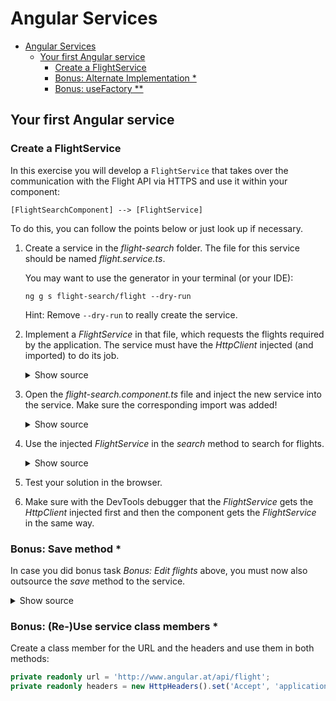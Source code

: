 # Angular Services

- [Angular Services](#angular-services)
  - [Your first Angular service](#your-first-angular-service)
    - [Create a FlightService](#create-a-flightservice)
    - [Bonus: Alternate Implementation \*](#bonus-alternate-implementation-)
    - [Bonus: useFactory \*\*](#bonus-usefactory-)

## Your first Angular service

### Create a FlightService

In this exercise you will develop a `FlightService` that takes over the communication with the Flight API via HTTPS and use it within your component:

```
[FlightSearchComponent] --> [FlightService]
```

To do this, you can follow the points below or just look up if necessary.

1. Create a service in the _flight-search_ folder. The file for this service should be named _flight.service.ts_.

   You may want to use the generator in your terminal (or your IDE):

   ```
   ng g s flight-search/flight --dry-run
   ```

   Hint: Remove `--dry-run` to really create the service.

2. Implement a _FlightService_ in that file, which requests the flights required by the application. The service must have the _HttpClient_ injected (and imported) to do its job.

    <details>
    <summary>Show source</summary>
    <p>

   ```typescript
   @Injectable({ providedIn: 'root' })
   export class FlightService {
     private readonly http = inject(HttpClient);

     find(from: string, to: string): Observable<Flight[]> {
       const url = 'http://www.angular.at/api/flight';
       const headers = new HttpHeaders().set('Accept', 'application/json');
       const params = new HttpParams().set('from', from).set('to', to);

       return this.http.get<Flight[]>(url, { headers, params });
     }
   }
   ```

    </p>
    </details>

3. Open the _flight-search.component.ts_ file and inject the new service into the service. Make sure the corresponding import was added!

   <details>
   <summary>Show source</summary>
   <p>

   ```typescript
   […]
   export class FlightSearchComponent {
     […]
     private readonly flightService = inject(FlightService);
     […]
   }
   ```

   </p>
   </details>

4. Use the injected _FlightService_ in the _search_ method to search for flights.

   <details>
   <summary>Show source</summary>
   <p>

   ```typescript
   search(): void {
     this.flightService.find(this.from, this.to)
       .subscribe({
         next: (flights) => {
           this.flights = flights;
         },
         error: (errResp) => {
           console.error('Error loading flights', errResp);
         }
       });
   }
   ```

   </p>
   </details>

5. Test your solution in the browser.

6. Make sure with the DevTools debugger that the _FlightService_ gets the _HttpClient_ injected first and then the component gets the _FlightService_ in the same way.

### Bonus: Save method \*

In case you did bonus task _Bonus: Edit flights_ above, you must now also outsource the _save_ method to the service.

<details>
<summary>Show source</summary>
<p>

```typescript
save(flight: Flight): Observable<Flight> {
 const url = 'http://www.angular.at/api/flight';
 const headers = new HttpHeaders().set('Accept', 'application/json');

 return this.http.post<Flight>(url, flight, { headers });
}
```

</p>
</details>

### Bonus: (Re-)Use service class members \*

Create a class member for the URL and the headers and use them in both methods:

```typescript
private readonly url = 'http://www.angular.at/api/flight';
private readonly headers = new HttpHeaders().set('Accept', 'application/json');
```
